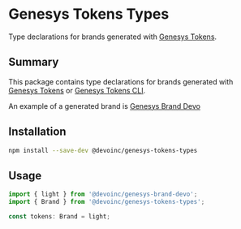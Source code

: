 # Genesys Tokens Types

Type declarations for brands generated with [Genesys Tokens](https://www.npmjs.com/package/@devoinc/genesys-tokens).

## Summary

This package contains type declarations for brands generated with [Genesys Tokens](https://www.npmjs.com/package/@devoinc/genesys-tokens) or [Genesys Tokens CLI](https://www.npmjs.com/package/@devoinc/genesys-tokens-cli).

An example of a generated brand is [Genesys Brand Devo](https://www.npmjs.com/package/@devoinc/genesys-brand-devo)

## Installation

```bash
npm install --save-dev @devoinc/genesys-tokens-types
```

## Usage

```typescript
import { light } from '@devoinc/genesys-brand-devo';
import { Brand } from '@devoinc/genesys-tokens-types';

const tokens: Brand = light;
```
